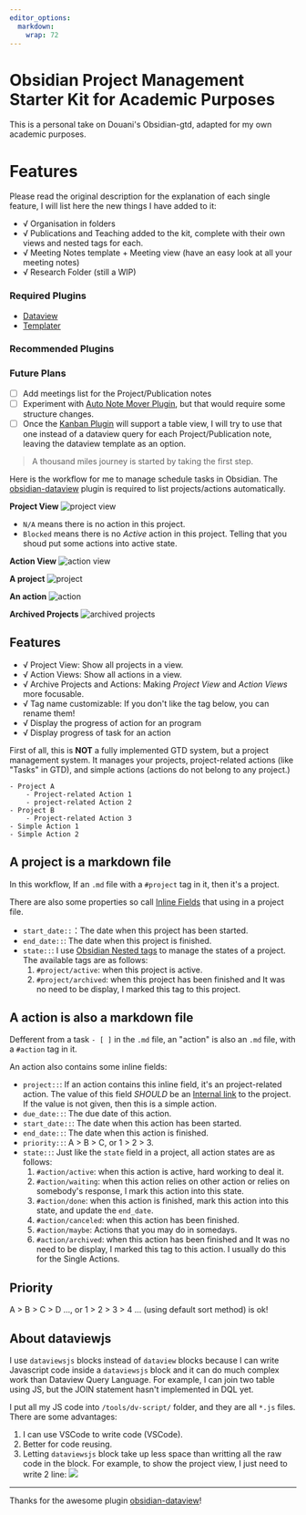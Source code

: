 ```yaml
---
editor_options: 
  markdown: 
    wrap: 72
---
```


# Obsidian Project Management Starter Kit for Academic Purposes

This is a personal take on Douani's Obsidian-gtd, adapted for my own
academic purposes.

# Features

Please read the original description for the explanation of each single
feature, I will list here the new things I have added to it:

-   √ Organisation in folders
-   √ Publications and Teaching added to the kit, complete with their
    own views and nested tags for each.
-   √ Meeting Notes template + Meeting view (have an easy look at all
    your meeting notes)
-   √ Research Folder (still a WIP)

### Required Plugins

-   [Dataview]()
-   [Templater]()

### Recommended Plugins

### Future Plans

-   [ ] Add meetings list for the Project/Publication notes
-   [ ] Experiment with [Auto Note Mover Plugin](), but that would
    require some structure changes.
-   [ ] Once the [Kanban Plugin]() will support a table view, I will try
    to use that one instead of a dataview query for each
    Project/Publication note, leaving the dataview template as an
    option.

> A thousand miles journey is started by taking the first step.

Here is the workflow for me to manage schedule tasks in Obsidian. The
[obsidian-dataview](https://blacksmithgu.github.io/obsidian-dataview/docs/intro)
plugin is required to list projects/actions automatically.

**Project View** ![project view](./images/project-view.png)

-   `N/A` means there is no action in this project.
-   `Blocked` means there is no *Active* action in this project. Telling
    that you shoud put some actions into active state.

**Action View** ![action view](./images/action-view.png)

**A project** ![project](./images/project.png)

**An action** ![action](./images/action.png)

**Archived Projects** ![archived
projects](./images/archived-projects-and-actions.png)

## Features

-   √ Project View: Show all projects in a view.
-   √ Action Views: Show all actions in a view.
-   √ Archive Projects and Actions: Making *Project View* and *Action
    Views* more focusable.
-   √ Tag name customizable: If you don't like the tag below, you can
    rename them!
-   √ Display the progress of action for an program
-   √ Display progress of task for an action

First of all, this is **NOT** a fully implemented GTD system, but a
project management system. It manages your projects, project-related
actions (like "Tasks" in GTD), and simple actions (actions do not belong
to any project.)

    - Project A
        - Project-related Action 1
        - project-related Action 2
    - Project B
        - Project-related Action 3
    - Simple Action 1
    - Simple Action 2

## A project is a markdown file

In this workflow, If an `.md` file with a `#project` tag in it, then
it's a project.

There are also some properties so call [Inline
Fields](https://blacksmithgu.github.io/obsidian-dataview/docs/where-data-comes-from)
that using in a project file.

-   `start_date::`：The date when this project has been started.
-   `end_date::`: The date when this project is finished.
-   `state::`: I use [Obsidian Nested
    tags](https://help.obsidian.md/Plugins/Tag+pane#Nested+tags) to
    manage the states of a project. The available tags are as follows:
    1.  `#project/active`: when this project is active.
    2.  `#project/archived`: when this project has been finished and It
        was no need to be display, I marked this tag to this project.

## A action is also a markdown file

Defferent from a task `- [ ]` in the `.md` file, an "action" is also an
`.md` file, with a `#action` tag in it.

An action also contains some inline fields:

-   `project::`: If an action contains this inline field, it's an
    project-related action. The value of this field *SHOULD* be an
    [Internal link](https://help.obsidian.md/How+to/Internal+link) to
    the project. If the value is not given, then this is a simple
    action.
-   `due_date::`: The due date of this action.
-   `start_date::`: The date when this action has been started.
-   `end_date::`: The date when this action is finished.
-   `priority::`: A \> B \> C, or 1 \> 2 \> 3.
-   `state::`: Just like the `state` field in a project, all action
    states are as follows:
    1.  `#action/active`: when this action is active, hard working to
        deal it.
    2.  `#action/waiting`: when this action relies on other action or
        relies on somebody's response, I mark this action into this
        state.
    3.  `#action/done`: when this action is finished, mark this action
        into this state, and update the `end_date`.
    4.  `#action/canceled`: when this action has been finished.
    5.  `#action/maybe`: Actions that you may do in somedays.
    6.  `#action/archived`: when this action has been finished and It
        was no need to be display, I marked this tag to this action. I
        usually do this for the Single Actions.

## Priority

A \> B \> C \> D ..., or 1 \> 2 \> 3 \> 4 ... (using default sort
method) is ok!

## About dataviewjs

I use `dataviewsjs` blocks instead of `dataview` blocks because I can
write Javascript code inside a `dataviewsjs` block and it can do much
complex work than Dataview Query Language. For example, I can join two
table using JS, but the JOIN statement hasn't implemented in DQL yet.

I put all my JS code into `/tools/dv-script/` folder, and they are all
`*.js` files. There are some advantages:

1.  I can use VSCode to write code (VSCode).
2.  Better for code reusing.
3.  Letting `dataviewsjs` block take up less space than writting all the
    raw code in the block. For example, to show the project view, I just
    need to write 2 line: ![](./images/block-example.png)

------------------------------------------------------------------------

Thanks for the awesome plugin
[obsidian-dataview](https://blacksmithgu.github.io/obsidian-dataview/docs/intro)!

